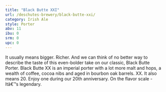 ```yaml
---
title: "Black Butte XXI"
url: /deschutes-brewery/black-butte-xxi/
category: Irish Ale
style: Porter
abv: 11
ibu: 0
srm: 0
upc: 0
---
```

It usually means bigger. Richer. And we can think of no better way to describe the taste of this even-bolder take on our classic, Black Butte Porter. Black Butte XX is an imperial porter with a lot more malt and hops, a wealth of coffee, cocoa nibs and aged in bourbon oak barrels. XX. It also means 20. Enjoy one during our 20th anniversary. On the flavor scale - Itâ€™s legendary.
